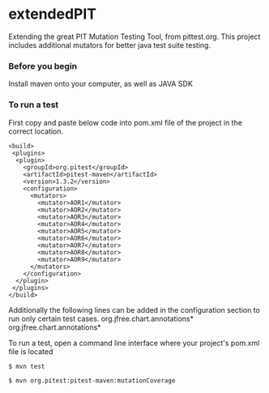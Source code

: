 # extendedPIT
Extending the great PIT Mutation Testing Tool, from pittest.org. This project includes additional mutators for better java test suite testing.

### Before you begin

Install maven onto your computer, as well as JAVA SDK

### To run a test
First copy and paste below code into pom.xml file of the project in the correct location.

    <build>
     <plugins>
      <plugin>
        <groupId>org.pitest</groupId>
        <artifactId>pitest-maven</artifactId>
        <version>1.3.2</version>
        <configuration>
          <mutators>
            <mutator>AOR1</mutator>
            <mutator>AOR2</mutator>
            <mutator>AOR3</mutator>
            <mutator>AOR4</mutator>
            <mutator>AOR5</mutator>
            <mutator>AOR6</mutator>
            <mutator>AOR7</mutator>
            <mutator>AOR8</mutator>
            <mutator>AOR9</mutator>
          </mutators>
        </configuration>
      </plugin>
     </plugins>
    </build>

Additionally the following lines can be added in the configuration section to run only certain test cases.
          <targetClasses>
            <param>org.jfree.chart.annotations*</param>
          </targetClasses>
          <targetTests>
            <param>org.jfree.chart.annotations*</param>
          </targetTests>

To run a test, open a command line interface where your project's pom.xml file is located
```
$ mvn test
```
```
$ mvn org.pitest:pitest-maven:mutationCoverage
```